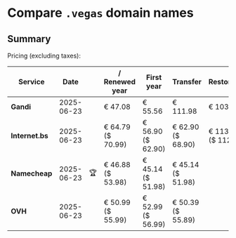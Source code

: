 # Compare `.vegas` domain names

## Summary

Pricing (excluding taxes):

| Service | Date |  | / Renewed year | First year | Transfer | Restoration |
|--|--|--|--|--|--|--|
| **Gandi** | 2025-06-23 |  | € 47.08 | € 55.56 | € 111.98 | € 103.39 |
| **Internet.bs** | 2025-06-23 |  | € 64.79<br>($ 70.99) | € 56.90<br>($ 62.90) | € 62.90<br>($ 68.90) | € 113.45<br>($ 112.09) |
| **Namecheap** | 2025-06-23 | 🏆 | € 46.88<br>($ 53.98) | € 45.14<br>($ 51.98) | € 45.14<br>($ 51.98) |  |
| **OVH** | 2025-06-23 |  | € 50.99<br>($ 55.99) | € 52.99<br>($ 56.99) | € 50.39<br>($ 55.89) |  |
